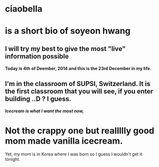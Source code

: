 ciaobella
=========

<h1> is a short bio of soyeon hwang </h1>
<h2> I will try my best to give the most "live" information possible </h2>
<h4> Today is 4th of Deember, 2014 and this is the 23rd December in my life. </h4>
<h2> I'm in the classroom of SUPSI, Switzerland. It is the first classroom that you will see, if you enter building ..D ? I guess.</h2>
<h5> Icecream is what I want the most now, </h5>
<h1> Not the crappy one but reallllly good mom made vanilla icecream.</h1>
<h7> Yet, my mom is in Korea where I was born so I guess I wouldn't get it tonight. </h7>